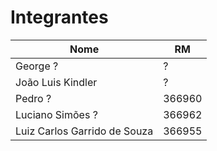 # Integrantes

| Nome                         | RM     |
| ---------------------------- | ------ |
| George ?                     | ?      |
| João Luis Kindler            | ?      |
| Pedro ?                      | 366960 |
| Luciano Simões ?             | 366962 |
| Luiz Carlos Garrido de Souza | 366955 |
